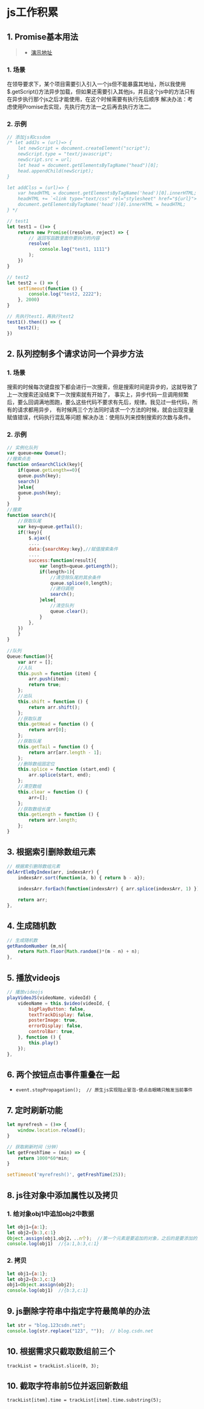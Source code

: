 # js工作积累
<ClientOnly>
  <Valine></Valine>
</ClientOnly>

## 1. Promise基本用法
> - [演示地址](https://zmx2321.github.io/blog_code/accumulation/front/promise_easy)

### 1. 场景
在领导要求下，某个项目需要引入引入一个js但不能暴露其地址，所以我使用$.getScript()方法异步加载，但如果还需要引入其他js，并且这个js中的方法只有在异步执行那个js之后才能使用，在这个时候需要有执行先后顺序
解决办法：考虑使用Promise去实现，先执行完方法一之后再去执行方法二。

### 2. 示例
```js
// 添加js和cssdom
/* let addJs = (url)=> {
    let newScript = document.createElement("script");
    newScript.type = "text/javascript";
    newScript.src = url; 
    let head = document.getElementsByTagName("head")[0];
    head.appendChild(newScript);
}

let addClss = (url)=> {
    var headHTML = document.getElementsByTagName('head')[0].innerHTML;
    headHTML += `<link type="text/css" rel="stylesheet" href="${url}">`;
    document.getElementsByTagName('head')[0].innerHTML = headHTML;
} */

// test1
let test1 = ()=> {
    return new Promise((resolve, reject) => {
        // 返回写函数里面你要执行的内容
        resolve(
            console.log("test1, 1111")
        );
    })
}

// test2
let test2 = () => {
    setTimeout(function () {
        console.log("test2, 2222");
    }, 2000)
}

// 先执行test1，再执行test2
test1().then(() => {
    test2();
}) 
```

## 2. 队列控制多个请求访问一个异步方法
### 1. 场景
搜索的时候每次键盘按下都会进行一次搜索，但是搜索时间是异步的，这就导致了上一次搜索还没结束下一次搜索就有开始了，
事实上，异步代码一旦调用频繁后，要么回调满地图跑，要么这些代码不要求有先后，规律。我见过一些代码，所有的请求都用异步，
有时候两三个方法同时请求一个方法的时候，就会出现变量赋值错误，代码执行混乱等问题
解决办法：使用队列来控制搜索的次数与条件。

### 2. 示例
```js
// 实例化队列
var queue=new Queue();
//搜索点击
function onSearchClick(key){         
    if(queue.getLength==0){
    queue.push(key);
    search()
    }else{
    queue.push(key); 
    }
}
//搜索
function search(){
    //获取队尾
    var key=queue.getTail();
    if(!key){
        $.ajax({
        ....
        data:{searchKey:key},//赋值搜索条件
        ....
        success:function(result){
            var length=queue.getLength();
            if(length>1){
                //清空除队尾的其余条件
                queue.splice(0,length);
                //递归调用
                search();
            }else{
                //清空队列
                queue.clear();
            }                    
        },             
    })
    }
}
    
//队列
Queue:function(){
    var arr = [];
    //入队
    this.push = function (item) {
        arr.push(item);
        return true;
    };
    //出队
    this.shift = function () {
        return arr.shift();
    };
    //获取队首
    this.getHead = function () {
        return arr[0];
    };
    //获取队尾
    this.getTail = function () {
        return arr[arr.length - 1];
    };
    //删除数组固定位
    this.splice = function (start,end) {
        arr.splice(start, end);
    };
    //清空数组
    this.clear = function () {
        arr=[];
    };
    //获取数组长度
    this.getLength = function () {
        return arr.length;
    };
}
```

## 3. 根据索引删除数组元素
```js
// 根据索引删除数组元素
delArrEleByIndex(arr, indexsArr) {
    indexsArr.sort(function(a, b) { return b - a});
    
    indexsArr.forEach(function(indexsArr) { arr.splice(indexsArr, 1) })

    return arr;
},
```

## 4. 生成随机数
```js
// 生成随机数
getRandomNumber (m,n){
    return Math.floor(Math.random()*(m - n) + n);
},
```

## 5. 播放videojs
```js
// 播放videojs
playVideoJS(videoName, videoId) {
    videoName = this.$video(videoId, {
        bigPlayButton: false,
        textTrackDisplay: false,
        posterImage: true,
        errorDisplay: false,
        controlBar: true,
    }, function () {
        this.play()
    });
},
```

## 6. 两个按钮点击事件重叠在一起
- `event.stopPropagation();  // 原生js实现阻止冒泡-使点击眼睛只触发当前事件`

## 7. 定时刷新功能
```js
let myrefresh = ()=> {
    window.location.reload();
}

// 获取刷新时间（分钟）
let getFreshTime = (min) => {
    return 1000*60*min;
}

setTimeout('myrefresh()', getFreshTime(25));
```

## 8. js往对象中添加属性以及拷贝
### 1. 给对象obj1中追加obj2中数据
```js
let obj1={a:1};
let obj2={b:3,c:1}
Object.assign(obj1,obj2，..n个);  //第一个元素是要追加的对象，之后的是要添加的对象，可以传多个
console.log(obj1)  //{a:1,b:3,c:1}
```

### 2. 拷贝
```js
let obj1={a:1};
let obj2={b:3,c:1}
obj1=Object.assign(obj2);
console.log(obj1)  //{b:3,c:1}
```

## 9. js删除字符串中指定字符最简单的办法
```js
let str = "blog.123csdn.net";
console.log(str.replace("123", ""));  // blog.csdn.net
```

## 10. 根据需求只截取数组前三个
`trackList = trackList.slice(0, 3);`

## 10. 截取字符串前5位并返回新数组
`trackList[item].time = trackList[item].time.substring(5);`